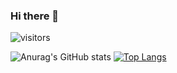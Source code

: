 ### Hi there 👋

![visitors](https://visitor-badge.glitch.me/badge?page_id=page.id)

![Anurag's GitHub stats](https://github-readme-stats.vercel.app/api?username=AbdelrahmanElayashy&show_icons=true&theme=radical)
[![Top Langs](https://github-readme-stats.vercel.app/api/top-langs/?username=anuraghazra&layout=compact&show_icons=true&theme=Gradient)](https://github.com/anuraghazra/github-readme-stats)
